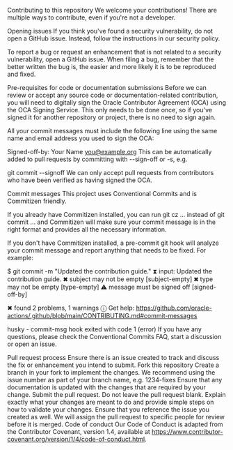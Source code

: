 Contributing to this repository
We welcome your contributions! There are multiple ways to contribute, even if you're not a developer.

Opening issues
If you think you've found a security vulnerability, do not open a GitHub issue. Instead, follow the instructions in our security policy.

To report a bug or request an enhancement that is not related to a security vulnerability, open a GitHub issue. When filing a bug, remember that the better written the bug is, the easier and more likely it is to be reproduced and fixed.

Pre-requisites for code or documentation submissions
Before we can review or accept any source code or documentation-related contribution, you will need to digitally sign the Oracle Contributor Agreement (OCA) using the OCA Signing Service. This only needs to be done once, so if you've signed it for another repository or project, there is no need to sign again.

All your commit messages must include the following line using the same name and email address you used to sign the OCA:

Signed-off-by: Your Name <you@example.org>
This can be automatically added to pull requests by committing with --sign-off or -s, e.g.

git commit --signoff
We can only accept pull requests from contributors who have been verified as having signed the OCA.

Commit messages
This project uses Conventional Commits and is Commitizen friendly.

If you already have Commitizen installed, you can run git cz ... instead of git commit ... and Commitizen will make sure your commit message is in the right format and provides all the necessary information.

If you don't have Commitizen installed, a pre-commit git hook will analyze your commit message and report anything that needs to be fixed. For example:

$ git commit -m "Updated the contribution guide."
⧗   input: Updated the contribution guide.
✖   subject may not be empty [subject-empty]
✖   type may not be empty [type-empty]
⚠   message must be signed off [signed-off-by]

✖   found 2 problems, 1 warnings
ⓘ   Get help: https://github.com/oracle-actions/.github/blob/main/CONTRIBUTING.md#commit-messages

husky - commit-msg hook exited with code 1 (error)
If you have any questions, please check the Conventional Commits FAQ, start a discussion or open an issue.

Pull request process
Ensure there is an issue created to track and discuss the fix or enhancement you intend to submit.
Fork this repository
Create a branch in your fork to implement the changes. We recommend using the issue number as part of your branch name, e.g. 1234-fixes
Ensure that any documentation is updated with the changes that are required by your change.
Submit the pull request. Do not leave the pull request blank. Explain exactly what your changes are meant to do and provide simple steps on how to validate your changes. Ensure that you reference the issue you created as well.
We will assign the pull request to specific people for review before it is merged.
Code of conduct
Our Code of Conduct is adapted from the Contributor Covenant, version 1.4, available at https://www.contributor-covenant.org/version/1/4/code-of-conduct.html.